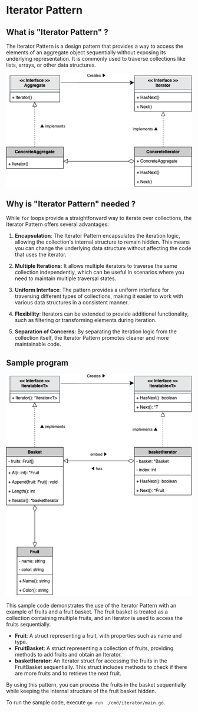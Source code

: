 # Iterator Pattern

## What is "Iterator Pattern" ?

The Iterator Pattern is a design pattern that provides a way to access the elements of an aggregate object sequentially without exposing its underlying representation. It is commonly used to traverse collections like lists, arrays, or other data structures.

![Class diagram](./.docs/class-diagram.drawio.png)

## Why is "Iterator Pattern" needed ?

While `for` loops provide a straightforward way to iterate over collections, the Iterator Pattern offers several advantages:

1. **Encapsulation**: The Iterator Pattern encapsulates the iteration logic, allowing the collection's internal structure to remain hidden. This means you can change the underlying data structure without affecting the code that uses the iterator.

2. **Multiple Iterations**: It allows multiple iterators to traverse the same collection independently, which can be useful in scenarios where you need to maintain multiple traversal states.

3. **Uniform Interface**: The pattern provides a uniform interface for traversing different types of collections, making it easier to work with various data structures in a consistent manner.

4. **Flexibility**: Iterators can be extended to provide additional functionality, such as filtering or transforming elements during iteration.

5. **Separation of Concerns**: By separating the iteration logic from the collection itself, the Iterator Pattern promotes cleaner and more maintainable code.

## Sample program

![Sample program diagram](./.docs/sample-program.drawio.png)

This sample code demonstrates the use of the Iterator Pattern with an example of fruits and a fruit basket. The fruit basket is treated as a collection containing multiple fruits, and an Iterator is used to access the fruits sequentially.

- **Fruit**: A struct representing a fruit, with properties such as name and type.
- **FruitBasket**: A struct representing a collection of fruits, providing methods to add fruits and obtain an Iterator.
- **basketIterator**: An Iterator struct for accessing the fruits in the FruitBasket sequentially. This struct includes methods to check if there are more fruits and to retrieve the next fruit.

By using this pattern, you can process the fruits in the basket sequentially while keeping the internal structure of the fruit basket hidden.

To run the sample code, execute `go run ./cmd/iterator/main.go`.
